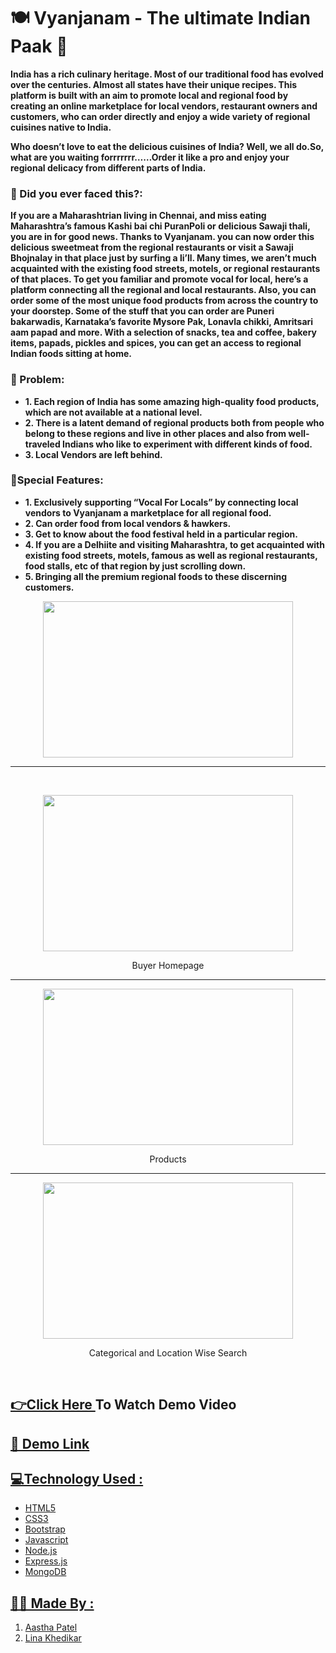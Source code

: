 #  🍽 Vyanjanam - The ultimate Indian Paak 🍱
**India has a rich culinary heritage. Most of our traditional food has evolved over the centuries. Almost all states have their unique recipes.
This platform is built with an aim to promote local and regional food by creating an online marketplace for local vendors, restaurant owners and customers, who can order directly and enjoy a wide variety of regional cuisines native to India.**

**Who doesn’t love to eat the delicious cuisines of India? Well, we all do.So, what are you waiting forrrrrrr……Order it like a pro and enjoy your regional delicacy from different parts of India.**

<h3 align="left">🧾 Did you ever faced this?:</h3>

**If you are a Maharashtrian living in Chennai, and miss eating Maharashtra’s famous Kashi bai chi PuranPoli or delicious Sawaji thali, you are in for good news. Thanks to Vyanjanam. you can now order this delicious sweetmeat from the regional restaurants or visit a Sawaji Bhojnalay in that place just by surfing a li’ll.
Many times, we aren’t much acquainted with the existing food streets, motels, or regional restaurants of that places. To get you familiar and promote vocal for local, here’s a platform connecting all the regional and local restaurants. Also, you can order some of the most unique food products from across the country to your doorstep. Some of the stuff that you can order are Puneri bakarwadis, Karnataka’s favorite Mysore Pak, Lonavla chikki, Amritsari aam papad and more. With a selection of snacks, tea and coffee, bakery items, papads, pickles and spices, you can get an access to regional Indian foods sitting at home.**


<h3 align="left">🧾 Problem:</h3>

- **1. Each region of India has some amazing high-quality food products, which are not available at a national level.**
- **2. There is a latent demand of regional products both from people who belong to these regions and live in other places and also from well-traveled Indians who like      to experiment with different kinds of food.**
- **3. Local Vendors are left behind.**

<h3 align="left">🧾Special Features:</h3>

- **1. Exclusively supporting “Vocal For Locals” by connecting local vendors to Vyanjanam a marketplace for all regional food.**
- **2. Can order food from local vendors & hawkers.**
- **3. Get to know about the food festival held in a particular region.**
- **4. If you are a Delhiite and visiting Maharashtra, to get acquainted with existing food streets, motels, famous as well as regional restaurants, food stalls, etc of that region by just scrolling down.**
- **5. Bringing all the premium regional foods to these discerning customers.**

<div align= "center"> 
<img src = "HackingHeist/img/website 1.JPG" width = 400 height = 250 align = center> <br> <hr> <br>

<img src = "HackingHeist/img/website 2.JPG" width = 400 height = 250> <p>Buyer Homepage</p> <hr>

<img src = "HackingHeist/img/website 4.JPG" width = 400 height = 250> <p>Products </p> <hr>

<img src = "HackingHeist/img/website 3.JPG" width = 400 height = 250> <p> Categorical and Location Wise Search</p> <br> 

</div>


## <a href="https://www.youtube.com/watch?v=ahDOmW2qZjs&t=784s"> 👉Click Here </a> To Watch Demo Video
## <a href="https://www.youtube.com/watch?v=ahDOmW2qZjs&t=784s">🔗 Demo Link
## 💻Technology Used :
* HTML5
* CSS3
* Bootstrap
* Javascript
* Node.js
* Express.js
* MongoDB

## 👩‍💻 Made By :
  1. [Aastha Patel](https://github.com/patelaastha)
  2. [Lina Khedikar](https://github.com/linakhedikar)

